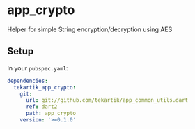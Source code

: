 # app_crypto

Helper for simple String encryption/decryption using AES

## Setup

In your `pubspec.yaml`:

```yaml
dependencies:
  tekartik_app_crypto:
    git:
      url: git://github.com/tekartik/app_common_utils.dart
      ref: dart2
      path: app_crypto
    version: '>=0.1.0'
```

